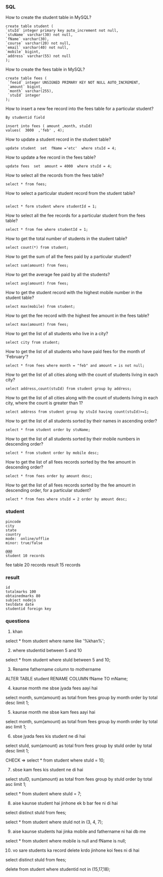 ### SQL 

How to create the student table in MySQL?
```
create table student (
`stuId` integer primary key auto_increment not null,
`stuName` varchar(30) not null,
`fName` varchar(30),
`course` varchar(20) not null,
`email` varchar(40) not null,
`mobile` bigint,
`address` varchar(55) not null
);
```

How to create the fees table in MySQL?

```
create table fees (
 `feeid` integer UNSIGNED PRIMARY KEY NOT NULL AUTO_INCREMENT, 
 `amount` bigint,
 `month` varchar(255),
 `stuId` integer
);
```

How to insert a new fee record into the fees table for a particular student?
```
By studentid field 

insert into fees ( amount ,month, stuId)
values(  3000  ,'feb' , 4);
```

How to update a student record in the student table?
```
update student  set  fName ='etc'  where stuId = 4; 
```
How to update a fee record in the fees table?
```
update fees  set  amount = 4000  where stuId = 4; 
```

How to select all the records from the fees table?
``` 
select * from fees;
```

How to select a particular student record from the student table?
```

select * form student where studentId = 1;
```
How to select all the fee records for a particular student from the fees table?
```
select * from fee where studentId = 1;
```

How to get the total number of students in the student table?
```
select count(*) from student;
```

How to get the sum of all the fees paid by a particular student?
```
select sum(amount) from fees;
```
How to get the average fee paid by all the students?
```
select avg(amount) from fees;
```
How to get the student record with the highest mobile number in the student table?
```
select max(mobile) from student;
```
How to get the fee record with the highest fee amount in the fees table?
```
select max(amount) from fees;
```

How to get the list of all students who live in a city?
```
select city from student;
```

How to get the list of all students who have paid fees for the month of 'February'?
```
select * from fees where month = "feb" and amount = is not null;
```
How to get the list of all cities along with the count of students living in each city?
```
select address,count(stuId) from student group by address;
```

How to get the list of all cities along with the count of students living in each city, where the count is greater than 1?
```
select address from student group by stuId having count(stuId)>=1;
```
How to get the list of all students sorted by their names in ascending order?
```
select * from student order by stuName;
```
How to get the list of all students sorted by their mobile numbers in descending order? 
```
select * from student order by mobile desc;

```
How to get the list of all fees records sorted by the fee amount in descending order?
```
select * from fees order by amount desc;
```

How to get the list of all fees records sorted by the fee amount in descending order, for a particular student?
```
select * from fees where stuId = 2 order by amount desc;
```
### student
    pincode
    city
    state
    country
    mode:  online/offlie
    minor: true/false

    @@@
    student 10 records
fee table 20 records
result 15 records

### result
    id
    totalmarks 100
    obtainedmarks 80
    subject nodejs
    testdate date
    studentid foreign key


### questions 

1. khan

select * from student where name like '%khan%';

2. where studentid between 5 and 10

select * from student where stuId between 5 and 10;

3. Rename fathername column to mothername

ALTER TABLE student RENAME COLUMN fName TO mName;

4. kaunse month me sbse jyada fees aayi hai

 select month, sum(amount) as total from fees group by month order by total desc limit 1;

5. kaunse month me sbse kam fees aayi hai

select month, sum(amount) as total from fees group by month order by total asc limit 1;

6. sbse jyada fees kis student ne di hai

select stuId, sum(amount) as total from fees group by stuId order by total desc limit 1;

 CHECK => select * from student where stuId = 10;

7. sbse kam fees kis student ne di hai

select stuID, sum(amount) as total from fees group by stuId order by total asc limit 1;

select * from student where stuId = 7;

8. aise kaunse student hai jinhone ek b bar fee ni di hai

select distinct stuId from fees;

select * from student where stuId not in (3, 4, 7);

9. aise kaunse students hai jinka mobile and fathername ni hai db me

select * from student where mobile is null and fName is null;

10. vo sare students ka record delete krdo jinhone koi fees ni di hai

select distinct stuId from fees;

delete from student where studentid not in (15,17,18);
